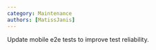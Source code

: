 ```yaml
---
category: Maintenance
authors: [MatissJanis]
---
```


Update mobile e2e tests to improve test reliability.

